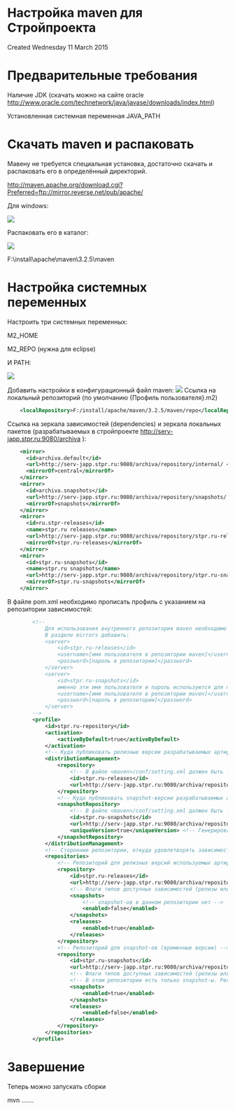 # Настройка maven для Стройпроекта
Created Wednesday 11 March 2015

Предварительные требования
==========================

Наличие JDK (скачать можно на сайте oracle http://www.oracle.com/technetwork/java/javase/downloads/index.html)

Установленная системная переменная JAVA_PATH


Скачать maven и распаковать
===========================

Мавену не требуется специальная установка, достаточно скачать и распаковать его в определённый директорий.

http://maven.apache.org/download.cgi?Preferred=ftp://mirror.reverse.net/pub/apache/
	
Для windows:
	
![](maven_configuration/pasted_image.png)

Распаковать его в каталог:

![](maven_configuration/pasted_image001.png)

F:\install\apache\maven\3.2.5\maven
	


Настройка системных переменных
==============================

Настроить три системных переменных:

M2_HOME

M2_REPO (нужна для eclipse)

И PATH:

![](maven_configuration/pasted_image002.png)

Добавить настройки в конфигурационный файл maven:
![](maven_configuration/pasted_image003.png)
Ссылка на локальный репозиторий (по умолчанию {Профиль пользователя}\.m2)

```xml
	<localRepository>F:/install/apache/maven/3.2.5/maven/repo</localRepository>
```

Ссылка на зеркала зависимостей (dependencies) и зеркала локальных пакетов (разрабатываемых в стройпроекте http://serv-japp.stpr.ru:9080/archiva ):

```xml
	<mirror>
	  <id>archiva.default</id>
	  <url>http://serv-japp.stpr.ru:9080/archiva/repository/internal/ </url>
	  <mirrorOf>central</mirrorOf>
	</mirror>
	<mirror>
	  <id>archiva.snapshots</id>
	  <url>http://serv-japp.stpr.ru:9080/archiva/repository/snapshots/ </url>
	  <mirrorOf>snapshots</mirrorOf>
	</mirror>
	<mirror>
	  <id>ru.stpr-releases</id>
      <name>stpr.ru releases</name>
	  <url>http://serv-japp.stpr.ru:9080/archiva/repository/stpr.ru-releases/ </url>
	  <mirrorOf>stpr.ru-releases</mirrorOf>
	</mirror>
	<mirror>
	  <id>stpr.ru-snapshots</id>
      <name>stpr.ru snapshots</name>
	  <url>http://serv-japp.stpr.ru:9080/archiva/repository/stpr.ru-snapshots/ </url>
	  <mirrorOf>stpr.ru-snapshots</mirrorOf>
	</mirror>
```

В файле pom.xml необходимо прописать профиль с указанием на репозитории зависимостей:

```xml
        <!--
            Для использования внутреннего репозитория maven необходимо выполнить настройку <maven>/conf/settings.xml
            В разделе mirrors добавить:
            <server>
                <id>stpr.ru-releases</id>
                <username>[имя пользователя в репозитории maven]</username>
                <password>[пароль в репозитории]</password>
            </server>
            <server>
                <id>stpr.ru-snapshots</id>
                именно эти имя пользователя и пароль используются для публикации snapshot-а во внутреннем репозитории
                <username>[имя пользователя в репозитории maven]</username>
                <password>[пароль в репозитории]</password>
            </server>
        -->
        <profile>
            <id>stpr.ru-repository</id>
            <activation>
                <activeByDefault>true</activeByDefault>
            </activation>
            <!-- Куда публиковать релизные версии разрабатываемых артифактов -->
            <distributionManagement>
                <repository>
                    <!-- В файле <maven>/conf/setting.xml должен быть такой же <servers>/<server><id>-шник с именем и паролем пользователя с правами на добавление -->
                    <id>stpr.ru-releases</id>
                    <url>http://serv-japp.stpr.ru:9080/archiva/repository/stpr.ru-releases/</url>
                </repository>
                <!-- Куда публиковать snapshot-версии разрабатываемых артифактов. Команда для публикации "mvn deploy" -->
                <snapshotRepository>
                    <!-- В файле <maven>/conf/setting.xml должен быть такой же <servers>/<server><id>-шник с именем и паролем пользователя с правами на добавление -->
                    <id>stpr.ru-snapshots</id>
                    <url>http://serv-japp.stpr.ru:9080/archiva/repository/stpr.ru-snapshots/</url>
                    <uniqueVersion>true</uniqueVersion> <!-- Генерировать уникальный идентификатор snapshot-а при каждом "mvn deploy". При применении можно указать конкретный snapshot (если нужно) -->
                </snapshotRepository>
            </distributionManagement>
            <!-- Сторонние репозитории, откуда удовлетворять зависимости, плагины, а также опубликованные артификаты-->
            <repositories>
                <!-- Репозиторий для релизных версий используемых артифактов (для разрешения зависимостей проекта) -->
                <repository>
                    <id>stpr.ru-releases</id>
                    <url>http://serv-japp.stpr.ru:9080/archiva/repository/stpr.ru-releases/</url>
                    <!-- Флаги типов доступных зависимостей (релизы или snapshot-ы) -->
                    <snapshots>
                        <!-- snapshot-ов в данном репозитории нет -->
                        <enabled>false</enabled>
                    </snapshots>
                    <releases>
                        <enabled>true</enabled>
                    </releases>
                </repository>
                <!-- Репозиторий для snapshot-ов (временные версии) -->
                <repository>
                    <id>stpr.ru-snapshots</id>
                    <url>http://serv-japp.stpr.ru:9080/archiva/repository/stpr.ru-snapshots/</url>
                    <!-- Флаги типов доступных зависимостей (релизы или snapshot-ы) -->
                    <!-- В этом репозитории есть только snapshot-ы. Релизов нет -->
                    <snapshots>
                        <enabled>true</enabled>
                    </snapshots>
                    <releases>
                        <enabled>false</enabled>
                    </releases>
                </repository>
            </repositories>
        </profile>
```

Завершение
==========

Теперь можно запускать сборки

mvn .......